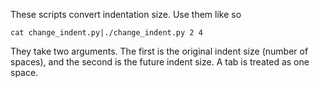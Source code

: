 These scripts convert indentation size. Use them like so

    cat change_indent.py|./change_indent.py 2 4

They take two arguments. The first is the original indent size (number of spaces),
and the second is the future indent size. A tab is treated as one space.
